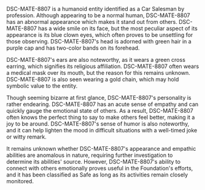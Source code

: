 DSC-MATE-8807 is a humanoid entity identified as a Car Salesman by profession. Although appearing to be a normal human, DSC-MATE-8807 has an abnormal appearance which makes it stand out from others. DSC-MATE-8807 has a wide smile on its face, but the most peculiar aspect of its appearance is its blue clown eyes, which often proves to be unsettling for those observing. DSC-MATE-8807's head is adorned with green hair in a purple cap and has two-color bands on its forehead.

DSC-MATE-8807's ears are also noteworthy, as it wears a green cross earring, which signifies its religious affiliation. DSC-MATE-8807 often wears a medical mask over its mouth, but the reason for this remains unknown. DSC-MATE-8807 is also seen wearing a gold chain, which may hold symbolic value to the entity.

Though seeming bizarre at first glance, DSC-MATE-8807's personality is rather endearing. DSC-MATE-8807 has an acute sense of empathy and can quickly gauge the emotional state of others. As a result, DSC-MATE-8807 often knows the perfect thing to say to make others feel better, making it a joy to be around. DSC-MATE-8807's sense of humor is also noteworthy, and it can help lighten the mood in difficult situations with a well-timed joke or witty remark.

It remains unknown whether DSC-MATE-8807's appearance and empathic abilities are anomalous in nature, requiring further investigation to determine its abilities' source. However, DSC-MATE-8807's ability to connect with others emotionally proves useful in the Foundation's efforts, and it has been classified as Safe as long as its activities remain closely monitored.